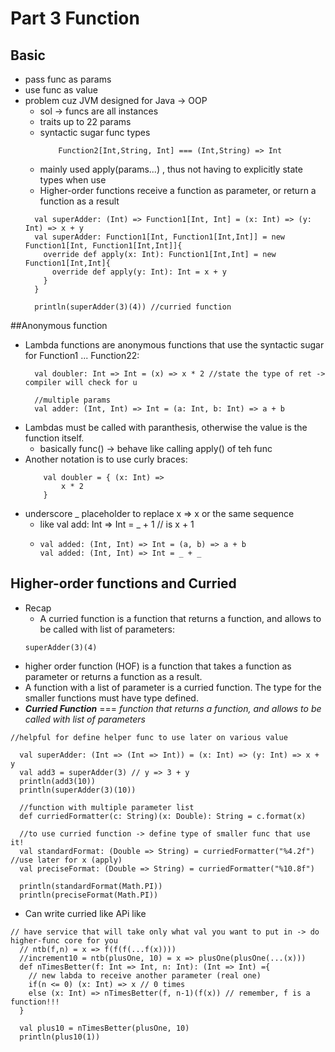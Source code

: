 # Part 3 Function
## Basic 
- pass func as params
- use func as value
- problem cuz JVM designed for Java -> OOP
    - sol -> funcs are all instances
    - traits up to 22 params
    - syntactic sugar func types
        ```
            Function2[Int,String, Int] === (Int,String) => Int
        ```
    - mainly used apply(params...) , thus not having to explicitly state types when use
    - Higher-order functions receive a function as parameter, or return a function as a result
    ```
      val superAdder: (Int) => Function1[Int, Int] = (x: Int) => (y: Int) => x + y
      val superAdder: Function1[Int, Function1[Int,Int]] = new Function1[Int, Function1[Int,Int]]{
        override def apply(x: Int): Function1[Int,Int] = new Function1[Int,Int]{
          override def apply(y: Int): Int = x + y
        }
      }
        
      println(superAdder(3)(4)) //curried function
    ```

##Anonymous function
- Lambda functions are anonymous functions that use the syntactic sugar for Function1 ... Function22:
    ```
      val doubler: Int => Int = (x) => x * 2 //state the type of ret -> compiler will check for u

      //multiple params
      val adder: (Int, Int) => Int = (a: Int, b: Int) => a + b
    ```
- Lambdas must be called with paranthesis, otherwise the value is the function itself.
    - basically func() -> behave like calling apply() of teh func
- Another notation is to use curly braces:
    ```
        val doubler = { (x: Int) =>
            x * 2
        }
    ```
- underscore _ placeholder to replace x => x or the same sequence 
    - like val add: Int => Int = _ + 1 // is x + 1
    - ```
      val added: (Int, Int) => Int = (a, b) => a + b
      val added: (Int, Int) => Int = _ + _

        ```
## Higher-order functions and Curried
- Recap
    - A curried function is a function that returns a function, and allows to be called with list of parameters:
    ```
    superAdder(3)(4)
    ```
- higher order function (HOF) is a function that takes a function as parameter or returns a function as a result.
- A function with a list of parameter is a curried function. The type for the smaller functions must have type defined.
- ***Curried Function*** === *function that returns a function, and allows to be called with list of parameters*
```aidl
//helpful for define helper func to use later on various value
 
  val superAdder: (Int => (Int => Int)) = (x: Int) => (y: Int) => x + y
  val add3 = superAdder(3) // y => 3 + y
  println(add3(10))
  println(superAdder(3)(10))

  //function with multiple parameter list
  def curriedFormatter(c: String)(x: Double): String = c.format(x)

  //to use curried function -> define type of smaller func that use it!
  val standardFormat: (Double => String) = curriedFormatter("%4.2f") //use later for x (apply)
  val preciseFormat: (Double => String) = curriedFormatter("%10.8f")

  println(standardFormat(Math.PI))
  println(preciseFormat(Math.PI))
```
- Can write curried like APi like
```
// have service that will take only what val you want to put in -> do higher-func core for you
  // ntb(f,n) = x => f(f(f(...f(x))))
  //increment10 = ntb(plusOne, 10) = x => plusOne(plusOne(...(x)))
  def nTimesBetter(f: Int => Int, n: Int): (Int => Int) ={
    // new labda to receive another parameter (real one)
    if(n <= 0) (x: Int) => x // 0 times
    else (x: Int) => nTimesBetter(f, n-1)(f(x)) // remember, f is a function!!!
  }

  val plus10 = nTimesBetter(plusOne, 10)
  println(plus10(1))
```